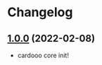 # Changelog

## [1.0.0](https://github.com/silverofw/cardooo.core.git) (2022-02-08)

- cardooo core init!